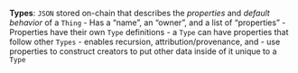 **Types**: `JSON` stored on-chain that describes the *properties* and *default behavior* of a `Thing`
    - Has a “name”, an “owner”, and a list of “properties”
    - Properties have their own `Type` definitions
    - a `Type` can have properties that follow other `Types`
        - enables recursion, attribution/provenance, and
        - use properties to construct creators to put other data inside of it unique to a `Type`